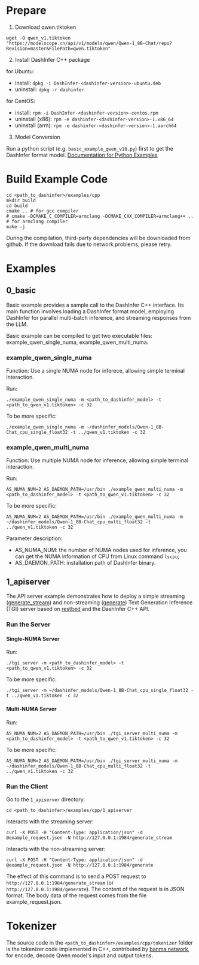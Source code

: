 # Prepare

1. Download qwen.tiktoken

```shell
wget -O qwen_v1.tiktoken "https://modelscope.cn/api/v1/models/qwen/Qwen-1_8B-Chat/repo?Revision=master&FilePath=qwen.tiktoken"
```

2. Install DashInfer C++ package

for Ubuntu:

- install: `dpkg -i DashInfer-<dashinfer-version>-ubuntu.deb`
- uninstall: `dpkg -r dashinfer`

for CentOS:

- install: `rpm -i DashInfer-<dashinfer-version>-centos.rpm`
- uninstall (x86): `rpm -e dashinfer-<dashinfer-version>-1.x86_64`
- uninstall (arm): `rpm -e dashinfer-<dashinfer-version>-1.aarch64`

3. Model Conversion

Run a python script (e.g. `basic_example_qwen_v10.py`) first to get the DashInfer format model. [Documentation for Python Examples](examples_python.md)

# Build Example Code

```shell
cd <path_to_dashinfer>/examples/cpp
mkdir build
cd build
cmake .. # for gcc compiler
# cmake -DCMAKE_C_COMPILER=armclang -DCMAKE_CXX_COMPILER=armclang++ .. # for armclang compiler
make -j
```

During the compilation, third-party dependencies will be downloaded from github. If the download fails due to network problems, please retry.

# Examples

## 0_basic

Basic example provides a sample call to the DashInfer C++ interface. Its main function involves loading a DashInfer format model, employing DashInfer for parallel multi-batch inference, and streaming responses from the LLM.

Basic example can be compiled to get two executable files: example_qwen_single_numa, example_qwen_multi_numa.

### example_qwen_single_numa

Function: Use a single NUMA node for inferece, allowing simple terminal interaction.

Run:

```shell
./example_qwen_single_numa -m <path_to_dashinfer_model> -t <path_to_qwen_v1.tiktoken> -c 32
```

To be more specific:

```shell
./example_qwen_single_numa -m ~/dashinfer_models/Qwen-1_8B-Chat_cpu_single_float32 -t ../qwen_v1.tiktoken -c 32
```

### example_qwen_multi_numa

Function: Use multiple NUMA node for inference, allowing simple terminal interaction.

Run:

```shell
AS_NUMA_NUM=2 AS_DAEMON_PATH=/usr/bin ./example_qwen_multi_numa -m <path_to_dashinfer_model> -t <path_to_qwen_v1.tiktoken> -c 32
```

To be more specific:

```shell
AS_NUMA_NUM=2 AS_DAEMON_PATH=/usr/bin ./example_qwen_multi_numa -m ~/dashinfer_models/Qwen-1_8B-Chat_cpu_multi_float32 -t ../qwen_v1.tiktoken -c 32
```

Parameter description:

- AS_NUMA_NUM: the number of NUMA nodes used for inference, you can get the NUMA information of CPU from Linux command `lscpu`;
- AS_DAEMON_PATH: installation path of DashInfer binary.

## 1_apiserver

The API server example demonstrates how to deploy a simple streaming ([generate_stream](https://huggingface.github.io/text-generation-inference/#/Text%20Generation%20Inference/generate_stream)) and non-streaming ([generate](https://huggingface.github.io/text-generation-inference/#/Text%20Generation%20Inference/generate_stream)) Text Generation Inference (TGI) server based on [restbed](https://github.com/Corvusoft/restbed) and the DashInfer C++ API.

### Run the Server

#### Single-NUMA Server

Run:

```shell
./tgi_server -m <path_to_dashinfer_model> -t <path_to_qwen_v1.tiktoken> -c 32
```

To be more specific:

```shell
./tgi_server -m ~/dashinfer_models/Qwen-1_8B-Chat_cpu_single_float32 -t ../qwen_v1.tiktoken -c 32
```

#### Multi-NUMA Server

Run:

```shell
AS_NUMA_NUM=2 AS_DAEMON_PATH=/usr/bin ./tgi_server_multi_numa -m <path_to_dashinfer_model> -t <path_to_qwen_v1.tiktoken> -c 32
```

To be more specific:

```shell
AS_NUMA_NUM=2 AS_DAEMON_PATH=/usr/bin ./tgi_server_multi_numa -m ~/dashinfer_models/Qwen-1_8B-Chat_cpu_multi_float32 -t ../qwen_v1.tiktoken -c 32
```

### Run the Client

Go to the `1_apiserver` directory:

```shell
cd <path_to_dashinfer>/examples/cpp/1_apiserver
```

Interacts with the streaming server:

```shell
curl -X POST -H "Content-Type: application/json" -d @example_request.json -N http://127.0.0.1:1984/generate_stream
```

Interacts with the non-streaming server:

```shell
curl -X POST -H "Content-Type: application/json" -d @example_request.json -N http://127.0.0.1:1984/generate
```

The effect of this command is to send a POST request to `http://127.0.0.1:1984/generate_stream` (or `http://127.0.0.1:1984/generate`). The content of the request is in JSON format. The body data of the request comes from the file example_request.json.

# Tokenizer

The source code in the `<path_to_dashinfer>/examples/cpp/tokenizer` folder is the tokenizer code implemented in C++, contributed by [banma network](https://www.ebanma.com/), for encode, decode Qwen model's input and output tokens.
